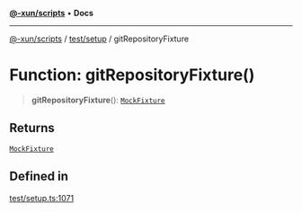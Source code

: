 [**@-xun/scripts**](../../../README.md) • **Docs**

***

[@-xun/scripts](../../../README.md) / [test/setup](../README.md) / gitRepositoryFixture

# Function: gitRepositoryFixture()

> **gitRepositoryFixture**(): [`MockFixture`](../interfaces/MockFixture.md)

## Returns

[`MockFixture`](../interfaces/MockFixture.md)

## Defined in

[test/setup.ts:1071](https://github.com/Xunnamius/xscripts/blob/dc527d1504edcd9b99add252bcfe23abb9ef9d78/test/setup.ts#L1071)
